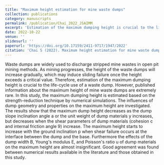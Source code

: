 ```yaml
---
title: "Maximum height estimation for mine waste dumps"
collection: publications
category: manuscripts
permalink: /publication/Chai_2022_JSAIMM
excerpt: 'Estimation of the maximum dumping height is crucial to the life-cycle use of a waste dump. In this study, the maximum dumping height is estimated based on the strength-reduction technique by numerical simulations. The influences of dump geometry and properties on the maximum height are investigated.'
date: 2022-10-22
venue: ''
slidesurl: ''
paperurl: 'https://doi.org/10.17159/2411-9717/1947/2022'
citation: 'Chai S (2022). Maximum height estimation for mine waste dumps. _Journal of the Southern African Institute of Mining and Metallurgy_. 122(10):579-586. https://doi.org/10.17159/2411-9717/1947/2022.'
---
```


Waste dumps are widely used to discharge stripped mine wastes in open pit mining methods. As mining progresses, the height of the waste dumps will increase gradually, which may induce sliding failure once the height exceeds a critical value. Therefore, estimation of the maximum dumping height is crucial to the life-cycle use of a waste dump. However, published information about the maximum height of mine waste dumps are extremely rare. In this study, the maximum dumping height is estimated based on the strength-reduction technique by numerical simulations. The influences of dump geometry and properties on the maximum height are investigated. The results show that the maximum dump height decreases as the dump slope inclination angle a or the unit weight of dump materials y increases, but decreases when the shear parameters of dump materials (cohesion c and internal friction angle 9) increase. The maximum height starts to increase with the ground inclination p when shear failure occurs at the interface between the dump and the base. Furthermore the effects of the dump width B, Young's modulus E, and Poisson's ratio u of dump materials on the maximum height are almost insignificant. Good agreement was found between numerical results available in the literature and those obtained in this study.
